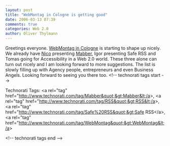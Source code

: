 ```yaml
---
layout: post
title: "WebMontag in Cologne is getting good"
date: 2006-03-13 07:39
comments: true
categories: Web 2.0
author: Oliver Thylmann
---
```







Greetings everyone. [WebMontag in Cologne](http://www.webmontag.de/doku.php?id=koeln) is starting to shape up nicely. We already have [Nico](http://lumma.de/) presenting [Mabber](http://mabber.com/), Igor presenting Safe RSS and Tomas going for Accessibility in a Web 2.0 world. These three alone can turn out nicely and I am looking forward to more suggestions. The list is slowly filling up with Agency people, entrepreneurs and even Business Angels. Looking forward to seeing you there too.
&lt;!-- technorati tags start --&gt;

Technorati Tags: &lt;a rel=&quot;tag&quot; href=&quot;http://www.technorati.com/tag/Mabber&quot;&gt;Mabber&lt;/a&gt;, &lt;a rel=&quot;tag&quot; href=&quot;http://www.technorati.com/tag/RSS&quot;&gt;RSS&lt;/a&gt;, &lt;a rel=&quot;tag&quot; href=&quot;http://www.technorati.com/tag/Safe%20RSS&quot;&gt;Safe RSS&lt;/a&gt;, &lt;a rel=&quot;tag&quot; href=&quot;http://www.technorati.com/tag/WebMontag&quot;&gt;WebMontag&lt;/a&gt;

&lt;!-- technorati tags end --&gt;

